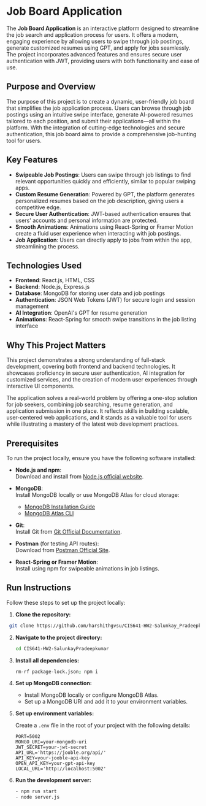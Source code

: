 # Job Board Application

The **Job Board Application** is an interactive platform designed to streamline the job search and application process for users. It offers a modern, engaging experience by allowing users to swipe through job postings, generate customized resumes using GPT, and apply for jobs seamlessly. The project incorporates advanced features and ensures secure user authentication with JWT, providing users with both functionality and ease of use.

## Purpose and Overview

The purpose of this project is to create a dynamic, user-friendly job board that simplifies the job application process. Users can browse through job postings using an intuitive swipe interface, generate AI-powered resumes tailored to each position, and submit their applications—all within the platform. With the integration of cutting-edge technologies and secure authentication, this job board aims to provide a comprehensive job-hunting tool for users.

## Key Features

- **Swipeable Job Postings**: Users can swipe through job listings to find relevant opportunities quickly and efficiently, similar to popular swiping apps.
- **Custom Resume Generation**: Powered by GPT, the platform generates personalized resumes based on the job description, giving users a competitive edge.
- **Secure User Authentication**: JWT-based authentication ensures that users' accounts and personal information are protected.
- **Smooth Animations**: Animations using React-Spring or Framer Motion create a fluid user experience when interacting with job postings.
- **Job Application**: Users can directly apply to jobs from within the app, streamlining the process.

## Technologies Used

- **Frontend**: React.js, HTML, CSS
- **Backend**: Node.js, Express.js
- **Database**: MongoDB for storing user data and job postings
- **Authentication**: JSON Web Tokens (JWT) for secure login and session management
- **AI Integration**: OpenAI's GPT for resume generation
- **Animations**: React-Spring for smooth swipe transitions in the job listing interface

## Why This Project Matters

This project demonstrates a strong understanding of full-stack development, covering both frontend and backend technologies. It showcases proficiency in secure user authentication, AI integration for customized services, and the creation of modern user experiences through interactive UI components. 

The application solves a real-world problem by offering a one-stop solution for job seekers, combining job searching, resume generation, and application submission in one place. It reflects skills in building scalable, user-centered web applications, and it stands as a valuable tool for users while illustrating a mastery of the latest web development practices.

## Prerequisites

To run the project locally, ensure you have the following software installed:

- **Node.js and npm**:  
  Download and install from [Node.js official website](https://nodejs.org/en/download/package-manager/current).
  
- **MongoDB**:  
  Install MongoDB locally or use MongoDB Atlas for cloud storage:  
  - [MongoDB Installation Guide](https://www.mongodb.com/docs/manual/administration/install-community/)
  - [MongoDB Atlas CLI](https://www.mongodb.com/try/download/atlascli)

- **Git**:  
  Install Git from [Git Official Documentation](https://www.atlassian.com/git/tutorials/install-git).

- **Postman** (for testing API routes):  
  Download from [Postman Official Site](https://www.postman.com/downloads/).

- **React-Spring or Framer Motion**:  
  Install using npm for swipeable animations in job listings.

## Run Instructions

Follow these steps to set up the project locally:

1. **Clone the repository:**

  ```bash
   git clone https://github.com/harshithgvsu/CIS641-HW2-Salunkay_Pradeepkumar.git
   ```

2. **Navigate to the project directory:**

   ```bash
   cd CIS641-HW2-SalunkayPradeepkumar
   ```

3. **Install all dependencies:**

   ```bash
   rm-rf package-lock.json; npm i
   ```

4. **Set up MongoDB connection:**

   - Install MongoDB locally or configure MongoDB Atlas.
   - Set up a MongoDB URI and add it to your environment variables.

5. **Set up environment variables:**

   Create a `.env` file in the root of your project with the following details:

   ```   
   PORT=5002
   MONGO_URI=your-mongodb-uri
   JWT_SECRET=your-jwt-secret
   API_URL='https://jooble.org/api/'
   API_KEY=your-jooble-api-key
   OPEN_API_KEY=your-gpt-api-key
   LOCAL_URL='http://localhost:5002'
   ```

6. **Run the development server:**

   ```bash
   - npm run start
   - node server.js
   ```
